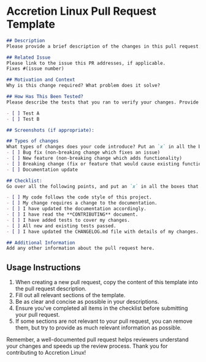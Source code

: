 # Accretion Linux Pull Request Template

```markdown
## Description
Please provide a brief description of the changes in this pull request.

## Related Issue
Please link to the issue this PR addresses, if applicable.
Fixes #(issue number)

## Motivation and Context
Why is this change required? What problem does it solve?

## How Has This Been Tested?
Please describe the tests that you ran to verify your changes. Provide instructions so we can reproduce. Please also list any relevant details for your test configuration.

- [ ] Test A
- [ ] Test B

## Screenshots (if appropriate):

## Types of changes
What types of changes does your code introduce? Put an `x` in all the boxes that apply:
- [ ] Bug fix (non-breaking change which fixes an issue)
- [ ] New feature (non-breaking change which adds functionality)
- [ ] Breaking change (fix or feature that would cause existing functionality to change)
- [ ] Documentation update

## Checklist:
Go over all the following points, and put an `x` in all the boxes that apply. If you're unsure about any of these, don't hesitate to ask. We're here to help!

- [ ] My code follows the code style of this project.
- [ ] My change requires a change to the documentation.
- [ ] I have updated the documentation accordingly.
- [ ] I have read the **CONTRIBUTING** document.
- [ ] I have added tests to cover my changes.
- [ ] All new and existing tests passed.
- [ ] I have updated the CHANGELOG.md file with details of my changes.

## Additional Information
Add any other information about the pull request here.
```

## Usage Instructions

1. When creating a new pull request, copy the content of this template into the pull request description.
2. Fill out all relevant sections of the template.
3. Be as clear and concise as possible in your descriptions.
4. Ensure you've completed all items in the checklist before submitting your pull request.
5. If some sections are not relevant to your pull request, you can remove them, but try to provide as much relevant information as possible.

Remember, a well-documented pull request helps reviewers understand your changes and speeds up the review process. Thank you for contributing to Accretion Linux!
